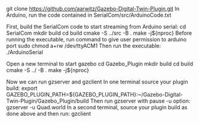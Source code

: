 
git clone https://github.com/aarwitz/Gazebo-Digital-Twin-Plugin.git
In Arduino, run the code contained in SerialCom/src/ArduinoCode.txt

First, build the SerialCom code to start streaming from Arduino serial:
cd SerialCom
mkdir build
cd build
cmake -S ../src -B .
make -j${nproc}
Before running the executable, run command to give user permission to arduino port
sudo chmod a+rw /dev/ttyACM1
Then run the executable:
./ArduinoSerial

Open a new terminal to start gazebo
cd Gazebo_Plugin
mkdir build
cd build
cmake -S ../ -B .
make -j${nproc}

Now we can run gzserver and gzclient
In one terminal source your plugin build: export GAZEBO_PLUGIN_PATH=${GAZEBO_PLUGIN_PATH}:~/Gazebo-Digital-Twin-Plugin/Gazebo_Plugin/build
Then run gzserver with pause -u option: gzserver -u Quad.world
In a second terminal, source your plugin build as done above and then run: gzclient